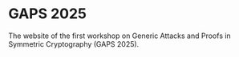 # GAPS 2025

The website of the first workshop on Generic Attacks and Proofs in Symmetric Cryptography (GAPS 2025).
